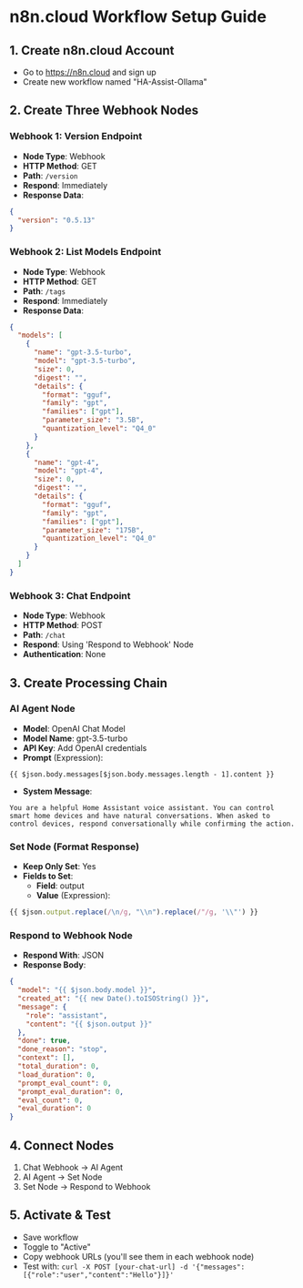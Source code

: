 # n8n.cloud Workflow Setup Guide

## 1. Create n8n.cloud Account
- Go to https://n8n.cloud and sign up
- Create new workflow named "HA-Assist-Ollama"

## 2. Create Three Webhook Nodes

### Webhook 1: Version Endpoint
- **Node Type**: Webhook
- **HTTP Method**: GET  
- **Path**: `/version`
- **Respond**: Immediately
- **Response Data**:
```json
{
  "version": "0.5.13"
}
```

### Webhook 2: List Models Endpoint
- **Node Type**: Webhook
- **HTTP Method**: GET
- **Path**: `/tags`
- **Respond**: Immediately
- **Response Data**:
```json
{
  "models": [
    {
      "name": "gpt-3.5-turbo",
      "model": "gpt-3.5-turbo",
      "size": 0,
      "digest": "",
      "details": {
        "format": "gguf",
        "family": "gpt",
        "families": ["gpt"],
        "parameter_size": "3.5B",
        "quantization_level": "Q4_0"
      }
    },
    {
      "name": "gpt-4",
      "model": "gpt-4",
      "size": 0,
      "digest": "",
      "details": {
        "format": "gguf",
        "family": "gpt",
        "families": ["gpt"],
        "parameter_size": "175B",
        "quantization_level": "Q4_0"
      }
    }
  ]
}
```

### Webhook 3: Chat Endpoint
- **Node Type**: Webhook
- **HTTP Method**: POST
- **Path**: `/chat`
- **Respond**: Using 'Respond to Webhook' Node
- **Authentication**: None

## 3. Create Processing Chain

### AI Agent Node
- **Model**: OpenAI Chat Model
- **Model Name**: gpt-3.5-turbo
- **API Key**: Add OpenAI credentials
- **Prompt** (Expression):
```
{{ $json.body.messages[$json.body.messages.length - 1].content }}
```
- **System Message**:
```
You are a helpful Home Assistant voice assistant. You can control smart home devices and have natural conversations. When asked to control devices, respond conversationally while confirming the action.
```

### Set Node (Format Response)
- **Keep Only Set**: Yes
- **Fields to Set**:
  - **Field**: output
  - **Value** (Expression):
```javascript
{{ $json.output.replace(/\n/g, "\\n").replace(/"/g, '\\"') }}
```

### Respond to Webhook Node
- **Respond With**: JSON
- **Response Body**:
```json
{
  "model": "{{ $json.body.model }}",
  "created_at": "{{ new Date().toISOString() }}",
  "message": {
    "role": "assistant",
    "content": "{{ $json.output }}"
  },
  "done": true,
  "done_reason": "stop",
  "context": [],
  "total_duration": 0,
  "load_duration": 0,
  "prompt_eval_count": 0,
  "prompt_eval_duration": 0,
  "eval_count": 0,
  "eval_duration": 0
}
```

## 4. Connect Nodes
1. Chat Webhook → AI Agent
2. AI Agent → Set Node
3. Set Node → Respond to Webhook

## 5. Activate & Test
- Save workflow
- Toggle to "Active"
- Copy webhook URLs (you'll see them in each webhook node)
- Test with: `curl -X POST [your-chat-url] -d '{"messages":[{"role":"user","content":"Hello"}]}'` 
